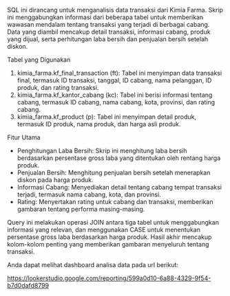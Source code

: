 SQL ini dirancang untuk menganalisis data transaksi dari Kimia Farma. Skrip ini menggabungkan informasi dari beberapa tabel untuk memberikan wawasan mendalam tentang transaksi yang terjadi di berbagai cabang. Data yang diambil mencakup detail transaksi, informasi cabang, produk yang dijual, serta perhitungan laba bersih dan penjualan bersih setelah diskon.

Tabel yang Digunakan
1. kimia_farma.kf_final_transaction (ft): Tabel ini menyimpan data transaksi final, termasuk ID transaksi, tanggal, ID cabang, nama pelanggan, ID produk, dan rating transaksi.
2. kimia_farma.kf_kantor_cabang (kc): Tabel ini berisi informasi tentang cabang, termasuk ID cabang, nama cabang, kota, provinsi, dan rating cabang.
3. kimia_farma.kf_product (p): Tabel ini menyimpan detail produk, termasuk ID produk, nama produk, dan harga asli produk.

Fitur Utama
- Penghitungan Laba Bersih: Skrip ini menghitung laba bersih berdasarkan persentase gross laba yang ditentukan oleh rentang harga produk.
- Penjualan Bersih: Menghitung penjualan bersih setelah menerapkan diskon pada harga produk.
- Informasi Cabang: Menyediakan detail tentang cabang tempat transaksi terjadi, termasuk nama cabang, kota, dan provinsi.
- Rating: Menyertakan rating untuk cabang dan transaksi, memberikan gambaran tentang performa masing-masing.

Query ini melakukan operasi JOIN antara tiga tabel untuk menggabungkan informasi yang relevan, dan menggunakan CASE untuk menentukan persentase gross laba berdasarkan harga produk. Hasil akhir mencakup kolom-kolom penting yang memberikan gambaran menyeluruh tentang transaksi.

Anda dapat melihat dashboard analisa data pada url berikut:

https://lookerstudio.google.com/reporting/599a0d10-6a88-4329-9f54-b7d0dafd8799
